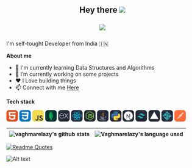 <h2 align="center">
  Hey there
  <img src="https://media.giphy.com/media/hvRJCLFzcasrR4ia7z/giphy.gif" width="25px"/></br>
  
  ![](https://komarev.com/ghpvc/?username=vaghmarelazy&color=blueviolet)

</h2>

I'm self-tought Developer from India 🇮🇳

**About me**

- 🌱 I'm currently learning Data Structures and Algorithms <br/>
- 🔭 I’m currently working on some projects <br/>
- ❤️ I Love building things <br/>
- 📫 Connect with me <a href="https://www.instagram.com/lazy_developer/" target="_blank">Here</a>

**Tech stack**</br>

<code><img height='30' src="./assets/html.svg"></code>
<code><img height='30' src="./assets/css.svg"></code>
<code><img height='30' src="./assets/js.svg"></code>
<code><img height='30' src="./assets/mongoDB.svg"></code>
<code><img height='30' src="./assets/express.svg"></code>
<code><img height='30' src="./assets/react.svg"></code>
<code><img height='30' src="./assets/node.svg"></code>
<code><img height='30' src="./assets/java.svg"></code>
<code><img height='30' src="./assets/python.svg"></code>
<code><img height='30' src="./assets/next.svg"></code>
<code><img height='30' src="./assets/tailwind.svg"></code>
<code><img height='30' src="./assets/vercel.svg"></code>
<code><img height='30' src="./assets/netlify.svg"></code>
<code><img height='30' src="./assets/postman.svg"></code>
<!-- <code><img height='20' src=""></code> -->

| <a><img align="center" src="https://github-readme-stats.vercel.app/api?username=vaghmarelazy&theme=radical&show_icons=true&hide_border=false&count_private=true)" alt="vaghmarelazy's github stats"></a> | <a><img align="center" src="https://github-readme-stats.vercel.app/api/top-langs/?username=vaghmarelazy&theme=radical&show_icons=true&hide_border=false&layout=compact" alt="Vaghmarelazy's language used"></a> |
| -------------------------------------------------------------------------------------------------------------------------------------------------------------------------------------------------------- | --------------------------------------------------------------------------------------------------------------------------------------------------------------------------------------------------------------- |

[![Readme Quotes](https://quotes-github-readme.vercel.app/api?type=horizontal&theme=dark)](https://github.com/piyushsuthar/github-readme-quotes)



<div  width="full">

![Alt text](https://spotify-recently-played-readme.vercel.app/api?user=31t34mgo6y632q6gqriskfpij3ra&count=1)

</div>
<!--
**vaghmarelazy/vaghmarelazy** is a ✨ _special_ ✨ repository because its `README.md` (this file) appears on your GitHub profile.

Here are some ideas to get you started:

- 🔭 I’m currently working on ...
- 🌱 I’m currently learning ...
- 👯 I’m looking to collaborate on ...
- 🤔 I’m looking for help with ...
- 💬 Ask me about ...
- 📫 How to reach me: ...
- 😄 Pronouns: ...
- ⚡ Fun fact: ...
-->
